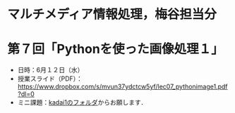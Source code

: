 # マルチメディア情報処理，梅谷担当分

# 第７回「Pythonを使った画像処理１」

- 日時：6月１２日（水）
- 授業スライド（PDF）：https://www.dropbox.com/s/mvun37ydctcw5yf/lec07_pythonimage1.pdf?dl=0
- ミニ課題：[kadai1のフォルダ](kadai1)からお願します．

